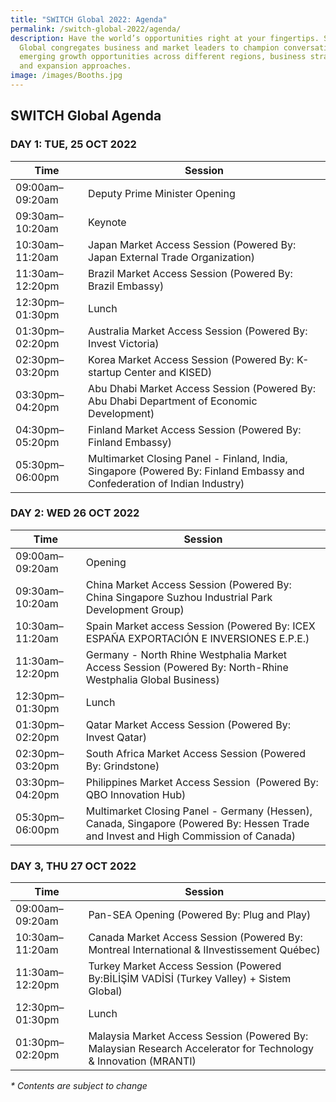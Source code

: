 ```yaml
---
title: "SWITCH Global 2022: Agenda"
permalink: /switch-global-2022/agenda/
description: Have the world’s opportunities right at your fingertips. SWITCH
  Global congregates business and market leaders to champion conversation on
  emerging growth opportunities across different regions, business strategies
  and expansion approaches.
image: /images/Booths.jpg
---
```

## SWITCH Global Agenda

### **DAY 1: TUE, 25 OCT 2022**

| Time | Session | 
| -------- | -------- |
| 09:00am–09:20am  | Deputy Prime Minister Opening  |
| 09:30am–10:20am  | Keynote |
| 10:30am–11:20am | Japan Market Access Session (Powered By: Japan External Trade Organization) |
| 11:30am–12:20pm | Brazil Market Access Session (Powered By: Brazil Embassy) |
| 12:30pm–01:30pm | Lunch |
| 01:30pm–02:20pm |Australia Market Access Session (Powered By: Invest Victoria) |
| 02:30pm–03:20pm | Korea Market Access Session (Powered By: K-startup Center and KISED) | 
| 03:30pm–04:20pm  | Abu Dhabi Market Access Session (Powered By: Abu Dhabi Department of Economic Development) |
| 04:30pm–05:20pm  | Finland Market Access Session (Powered By: Finland Embassy) |
| 05:30pm–06:00pm  | Multimarket Closing Panel - Finland, India, Singapore (Powered By: Finland Embassy and Confederation of Indian Industry) |

### **DAY 2: WED 26 OCT 2022**

| Time | Session | 
| -------- | -------- |
| 09:00am–09:20am  | Opening |
| 09:30am–10:20am  | China Market Access Session (Powered By: China Singapore Suzhou Industrial Park Development Group) |
| 10:30am–11:20am  | Spain Market access Session (Powered By: ICEX ESPAÑA EXPORTACIÓN E INVERSIONES E.P.E.) |
| 11:30am–12:20pm | Germany - North Rhine Westphalia Market Access Session (Powered By: North-Rhine Westphalia Global Business) |
| 12:30pm–01:30pm | Lunch  |
| 01:30pm–02:20pm | Qatar Market Access Session (Powered By: Invest Qatar) |
| 02:30pm–03:20pm | South Africa Market Access Session (Powered By: Grindstone) |
| 03:30pm–04:20pm | Philippines Market Access Session  (Powered By: QBO Innovation Hub) | 
| 05:30pm–06:00pm  | Multimarket Closing Panel - Germany (Hessen), Canada, Singapore (Powered By: Hessen Trade and Invest and High Commission of Canada) |

### **DAY 3, THU 27 OCT 2022**

| Time | Session | 
| -------- | -------- |
| 09:00am–09:20am  | Pan-SEA Opening (Powered By: Plug and Play) |
| 10:30am–11:20am  | Canada Market Access Session (Powered By: Montreal International & IInvestissement Québec)|
| 11:30am–12:20pm | Turkey Market Access Session (Powered By:BİLİŞİM VADİSİ (Turkey Valley) + Sistem Global)|
| 12:30pm–01:30pm | Lunch |
| 01:30pm–02:20pm | Malaysia Market Access Session (Powered By: Malaysian Research Accelerator for Technology & Innovation (MRANTI)|

_* Contents are subject to change_